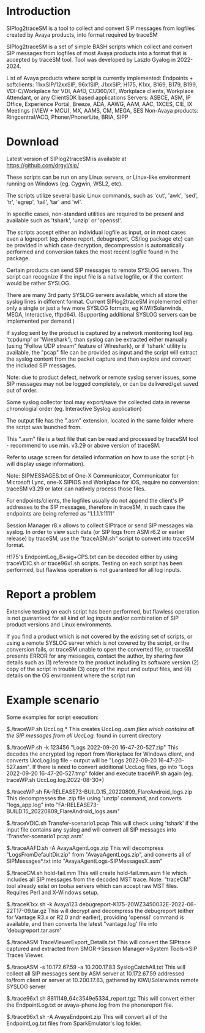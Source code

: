 # Introduction

SIPlog2traceSM is a tool to collect and convert SIP messages from logfiles created by Avaya products, into format required by traceSM

SIPlog2traceSM is a set of simple BASH scripts which collect and convert SIP messages from logfiles of most Avaya products into a format that is accepted by traceSM tool. Tool was developed by Laszlo Gyalog in 2022-2024. 

List of Avaya products where script is currently implemented: 
Endpoints + softclients: 11xxSIP/12xxSIP, 96x1SIP, J1xxSIP, H175, K1xx, B169, B179, B199, VDI-C/Workplace for VDI, AAfD, CU360/XT, Workplace clients, Workplace Attendant, or any ClientSDK based applications
Servers: ASBCE, ASM, IP Office, Experience Portal, Breeze, ADA, AAWG, AAM, AAC, 1XCES, CIE, IX Meetings (iVIEW + MCU), MX, AAMS, CM, MEGA, SES
Non-Avaya products: Ringcentral/ACO, Phoner/PhonerLite, BRIA, SIPP

# Download

Latest version of SIPlog2traceSM is available at https://github.com/drgyl/sip/

These scripts can be run on any Linux servers, or Linux-like environment running on Windows (eg. Cygwin, WSL2, etc).

The scripts utilize several basic Linux commands, such as 'cut', 'awk', 'sed', 'tr', 'egrep', 'tail', 'tar' and 'wl'.

In specific cases, non-standard utilities are required to be present and available such as 'tshark', 'unzip' or 'openssl'.

The scripts accept either an individual logfile as input, or in most cases even a logreport (eg. phone report, debugreport, CS/log package etc) can be provided in which case decryption, decompression is automatically performed and conversion takes the most recent logfile found in the package.

Certain products can send SIP messages to remote SYSLOG servers. The script can recognize if the input file is a native logfile, or if the content would be rather SYSLOG.

There are many 3rd party SYSLOG servers available, which all store the syslog lines in different format. Current SIPlog2traceSM implemented either only a single or just a few more SYSLOG formats, eg KIWI/Solarwinds, MEGA, Interactive, tftpd64). (Supporting additional SYSLOG servers can be implemented per demand.)

If syslog sent by the product is captured by a network monitoring tool (eg. 'tcpdump' or 'Wireshark'), than syslog can be extracted either manually (using "Follow UDP stream" feature of Wireshark), or if 'tshark' utility is available, the "pcap" file can be provided as input and the script will extract the syslog content from the packet capture and then explore and convert the included SIP messages.

Note: due to product defect, network or remote syslog server issues, some SIP messages may not be logged completely, or can be delivered/get saved out of order.

Some syslog collector tool may export/save the collected data in reverse chronologial order (eg. Interactive Syslog application)

The output file has the ".asm" extension, located in the same folder where the script was launched from.

This ".asm" file is a text file that can be read and processed by traceSM tool - recommend to use min. v3.29 or above version of traceSM.

Refer to usage screen for detailed information on how to use the script (-h will display usage information). 

Note: SIPMESSAGES.txt of One-X Communicator, Communicator for Microsoft Lync, one-X SIPIOS and Workplace for iOS, require no conversion: traceSM v3.29 or later can natively process those files. 

For endpoints/clients, the logfiles usually do not append the client's IP addresses to the SIP messages, therefore in traceSM, in such case the endpoints are being referred as "1.1.1.1:1111"

Session Manager r8.x allows to collect SIPtrace or send SIP messages via syslog. In order to view such data (or SIP logs from ASM r6.2 or earlier release) by traceSM, use the "traceASM.sh" script to convert into traceSM format. 

H175's EndpointLog_B+sig+CPS.txt can be decoded either by using traceVDIC.sh or trace96x1.sh scripts. Testing on each script has been performed, but flawless operation is not guaranteed for all log inputs.

# Report a problem

Extensive testing on each script has been performed, but flawless operation is not guaranteed for all kind of log inputs and/or combination of SIP product versions and Linux environments.

If you find a product which is not covered by the existing set of scripts, or using a remote SYSLOG server which is not covered by the script, or the conversion fails, or traceSM unable to open the converted file, or traceSM presents ERROR for any messages, contact the author, by sharing few details such as 
(1) reference to the product including its software version
(2) copy of the script in trouble
(3) copy of the input and output files, and 
(4) details on the OS environment where the script run

# Example scenario

Some examples for script execution:

$./traceWP.sh UccLog.*
This creates UccLog.*.asm files which contains all the SIP messages from all UccLog.* found in current directory

$./traceWP.sh -k 123456 "Logs 2022-09-20 16-47-20-527.zip"
This decodes the encrypted log report from Workplace for Windows client, and converts UccLog.log file - output will be "Logs 2022-09-20 16-47-20-527.asm". If there is need to convert additional UccLog files, go into "Logs 2022-09-20 16-47-20-527.tmp" folder and execute traceWP.sh again (eg. traceWP.sh UccLog.log.2022-08-30*)

$./traceWP.sh FA-RELEASE73-BUILD.15_20220809_FlareAndroid_logs.zip
This decompresses the .zip file using 'unzip' command, and converts "logs_app.log" into "FA-RELEASE73-BUILD.15_20220809_FlareAndroid_logs.asm"

$./traceVDIC.sh Transfer-scenario1.pcap
This will check using 'tshark' if the input file contains any syslog and will convert all SIP messages into 'Transfer-scenario1.pcap.asm'

$./traceAAFD.sh -A AvayaAgentLogs.zip
This will decompress "LogsFromDefaultDir.zip" from "AvayaAgentLogs.zip", and converts all of SIPMessages*.txt into "AvayaAgentLogs-SIPMessagesX.asm"

$./traceCM.sh hold-fail.mm
This will create hold-fail.mm.asm file which includes all SIP messages from the decoded MST trace.
Note: "traceCM" tool already exist on toolsa servers which can accept raw MST files. Requires Perl and X-Windows setup.

$./traceK1xx.sh -k Avaya123 debugreport-K175-20WZ3450032E-2022-06-22T17-09.tar.gz
This will decrypt and decompress the debugreport (either for Vantage R3.x or R2.0 andr earlier), providing 'openssl' command is available, and then converts the latest "vantage.log' file into 'debugreport.tar.asm'

$./traceASM TraceViewerExport_Details.txt
This will convert the SIPtrace captured and extracted from SMGR->Session Manager->System Tools->SIP Traces Viewer.

$./traceASM -s 10.172.67.59 -a 10.200.17.83 SyslogCatchAll.txt
This will collect all SIP messages sent by ASM server at 10.172.67.59 addressed to/from client or server at 10.200.17.83, gathered by KIWI/Solarwinds remote SYSLOG server

$./trace96x1.sh 8811149_64c3549e5334_report.tgz
This will convert either the EndpointLog.txt or avaya-phone.log from the phonereport file.

$./trace96x1.sh -A AvayaEndpoint.zip
This will convert all of the EndpointLog.txt files from SparkEmulator's log folder.

